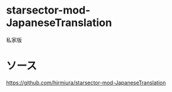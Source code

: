 # starsector-mod-JapaneseTranslation

私家版

# ソース

https://github.com/hirmiura/starsector-mod-JapaneseTranslation
